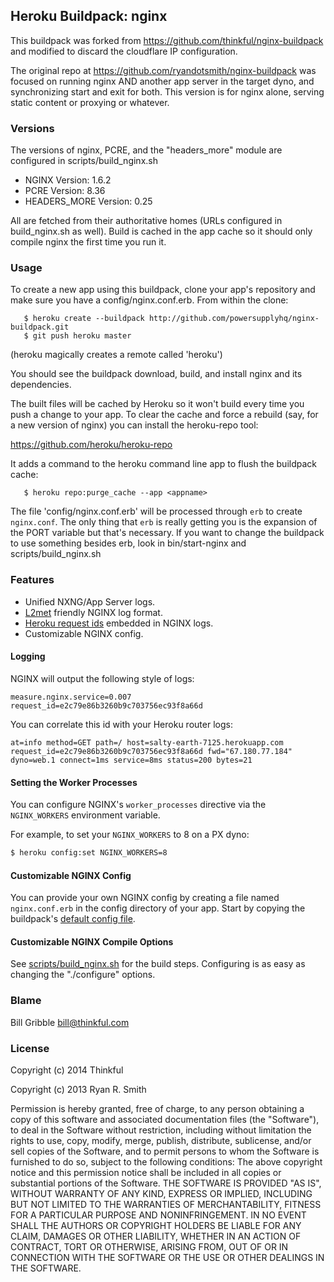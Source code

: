 ## Heroku Buildpack: nginx

This buildpack was forked from
https://github.com/thinkful/nginx-buildpack and modified
to discard the cloudflare IP configuration.

The original repo at https://github.com/ryandotsmith/nginx-buildpack was focused on 
running nginx AND another app server in the target dyno, and synchronizing start and exit for
both.  This version is for nginx alone, serving static content or proxying or whatever.

### Versions

The versions of nginx, PCRE, and the "headers_more" module are 
configured in scripts/build_nginx.sh

* NGINX Version: 1.6.2
* PCRE Version: 8.36 
* HEADERS_MORE Version: 0.25 

All are fetched from their authoritative homes (URLs configured
in build_nginx.sh as well).  Build is cached in the app cache 
so it should only compile nginx the first time you run it.  

### Usage 

To create a new app using this buildpack, clone your app's
repository and make sure you have a config/nginx.conf.erb.  From
within the clone:

```
   $ heroku create --buildpack http://github.com/powersupplyhq/nginx-buildpack.git
   $ git push heroku master
```
(heroku magically creates a remote called 'heroku')

You should see the buildpack download, build, and install nginx
and its dependencies.  

The built files will be cached by Heroku so it won't build every
time you push a change to your app.  To clear the cache and force
a rebuild (say, for a new version of nginx) you can install the
heroku-repo tool: 

https://github.com/heroku/heroku-repo

It adds a command to the heroku command line app to flush the 
buildpack cache:

```
   $ heroku repo:purge_cache --app <appname>
```

The file 'config/nginx.conf.erb' will be processed through `erb`
to create `nginx.conf`.  The only thing that `erb` is really
getting you is the expansion of the PORT variable but that's
necessary.  If you want to change the buildpack to use something 
besides erb, look in bin/start-nginx and scripts/build_nginx.sh 

### Features

* Unified NXNG/App Server logs.
* [L2met](https://github.com/ryandotsmith/l2met) friendly NGINX log format.
* [Heroku request ids](https://devcenter.heroku.com/articles/http-request-id) embedded in NGINX logs.
* Customizable NGINX config.

#### Logging

NGINX will output the following style of logs:

```
measure.nginx.service=0.007 request_id=e2c79e86b3260b9c703756ec93f8a66d
```

You can correlate this id with your Heroku router logs:

```
at=info method=GET path=/ host=salty-earth-7125.herokuapp.com request_id=e2c79e86b3260b9c703756ec93f8a66d fwd="67.180.77.184" dyno=web.1 connect=1ms service=8ms status=200 bytes=21
```

#### Setting the Worker Processes

You can configure NGINX's `worker_processes` directive via the
`NGINX_WORKERS` environment variable.

For example, to set your `NGINX_WORKERS` to 8 on a PX dyno:

```bash
$ heroku config:set NGINX_WORKERS=8
```

#### Customizable NGINX Config

You can provide your own NGINX config by creating a file named
`nginx.conf.erb` in the config directory of your app. Start by
copying the buildpack's [default config
file](https://github.com/ryandotsmith/nginx-buildpack/blob/master/config/nginx.conf.erb).

#### Customizable NGINX Compile Options

See [scripts/build_nginx.sh](scripts/build_nginx.sh) for the
build steps. Configuring is as easy as changing the "./configure"
options.

### Blame 

Bill Gribble <bill@thinkful.com>

### License

Copyright (c) 2014 Thinkful 

Copyright (c) 2013 Ryan R. Smith

Permission is hereby granted, free of charge, to any person
obtaining a copy of this software and associated documentation
files (the "Software"), to deal in the Software without
restriction, including without limitation the rights to use,
copy, modify, merge, publish, distribute, sublicense, and/or sell
copies of the Software, and to permit persons to whom the
Software is furnished to do so, subject to the following
conditions: The above copyright notice and this permission notice
shall be included in all copies or substantial portions of the
Software.  THE SOFTWARE IS PROVIDED "AS IS", WITHOUT WARRANTY OF
ANY KIND, EXPRESS OR IMPLIED, INCLUDING BUT NOT LIMITED TO THE
WARRANTIES OF MERCHANTABILITY, FITNESS FOR A PARTICULAR PURPOSE
AND NONINFRINGEMENT. IN NO EVENT SHALL THE AUTHORS OR COPYRIGHT
HOLDERS BE LIABLE FOR ANY CLAIM, DAMAGES OR OTHER LIABILITY,
WHETHER IN AN ACTION OF CONTRACT, TORT OR OTHERWISE, ARISING
FROM, OUT OF OR IN CONNECTION WITH THE SOFTWARE OR THE USE OR
OTHER DEALINGS IN THE SOFTWARE.
